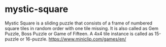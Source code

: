 # mystic-square
Mystic Square is a sliding puzzle that consists of a frame of numbered square tiles in random order with one tile missing. It is also called as Gem Puzzle, Boss Puzzle or Game of Fifteen. A 4x4 tile instance is called as 15-puzzle or 16-puzzle.
https://www.miniclip.com/games/en/